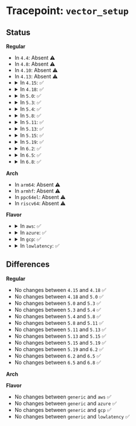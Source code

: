 # Tracepoint: <code>vector_setup</code>

## Status
<b>Regular</b>
<ul>
<li>
In <code>4.4</code>: Absent ⚠️
</li>
<li>
In <code>4.8</code>: Absent ⚠️
</li>
<li>
In <code>4.10</code>: Absent ⚠️
</li>
<li>
In <code>4.13</code>: Absent ⚠️
</li>
<li>
<details>
<summary>In <code>4.15</code>: ✅</summary>

Event:

```c
struct trace_event_raw_vector_setup {
    struct trace_entry ent;
    unsigned int irq;
    bool is_legacy;
    int ret;
    char __data[0];
};
```
Function:

```c
void trace_event_raw_event_vector_setup(void *__data, unsigned int irq, bool is_legacy, int ret);
```
</details>
</li>
<li>
<details>
<summary>In <code>4.18</code>: ✅</summary>

Event:

```c
struct trace_event_raw_vector_setup {
    struct trace_entry ent;
    unsigned int irq;
    bool is_legacy;
    int ret;
    char __data[0];
};
```
Function:

```c
void trace_event_raw_event_vector_setup(void *__data, unsigned int irq, bool is_legacy, int ret);
```
</details>
</li>
<li>
<details>
<summary>In <code>5.0</code>: ✅</summary>

Event:

```c
struct trace_event_raw_vector_setup {
    struct trace_entry ent;
    unsigned int irq;
    bool is_legacy;
    int ret;
    char __data[0];
};
```
Function:

```c
void trace_event_raw_event_vector_setup(void *__data, unsigned int irq, bool is_legacy, int ret);
```
</details>
</li>
<li>
<details>
<summary>In <code>5.3</code>: ✅</summary>

Event:

```c
struct trace_event_raw_vector_setup {
    struct trace_entry ent;
    unsigned int irq;
    bool is_legacy;
    int ret;
    char __data[0];
};
```
Function:

```c
void trace_event_raw_event_vector_setup(void *__data, unsigned int irq, bool is_legacy, int ret);
```
</details>
</li>
<li>
<details>
<summary>In <code>5.4</code>: ✅</summary>

Event:

```c
struct trace_event_raw_vector_setup {
    struct trace_entry ent;
    unsigned int irq;
    bool is_legacy;
    int ret;
    char __data[0];
};
```
Function:

```c
void trace_event_raw_event_vector_setup(void *__data, unsigned int irq, bool is_legacy, int ret);
```
</details>
</li>
<li>
<details>
<summary>In <code>5.8</code>: ✅</summary>

Event:

```c
struct trace_event_raw_vector_setup {
    struct trace_entry ent;
    unsigned int irq;
    bool is_legacy;
    int ret;
    char __data[0];
};
```
Function:

```c
void trace_event_raw_event_vector_setup(void *__data, unsigned int irq, bool is_legacy, int ret);
```
</details>
</li>
<li>
<details>
<summary>In <code>5.11</code>: ✅</summary>

Event:

```c
struct trace_event_raw_vector_setup {
    struct trace_entry ent;
    unsigned int irq;
    bool is_legacy;
    int ret;
    char __data[0];
};
```
Function:

```c
void trace_event_raw_event_vector_setup(void *__data, unsigned int irq, bool is_legacy, int ret);
```
</details>
</li>
<li>
<details>
<summary>In <code>5.13</code>: ✅</summary>

Event:

```c
struct trace_event_raw_vector_setup {
    struct trace_entry ent;
    unsigned int irq;
    bool is_legacy;
    int ret;
    char __data[0];
};
```
Function:

```c
void trace_event_raw_event_vector_setup(void *__data, unsigned int irq, bool is_legacy, int ret);
```
</details>
</li>
<li>
<details>
<summary>In <code>5.15</code>: ✅</summary>

Event:

```c
struct trace_event_raw_vector_setup {
    struct trace_entry ent;
    unsigned int irq;
    bool is_legacy;
    int ret;
    char __data[0];
};
```
Function:

```c
void trace_event_raw_event_vector_setup(void *__data, unsigned int irq, bool is_legacy, int ret);
```
</details>
</li>
<li>
<details>
<summary>In <code>5.19</code>: ✅</summary>

Event:

```c
struct trace_event_raw_vector_setup {
    struct trace_entry ent;
    unsigned int irq;
    bool is_legacy;
    int ret;
    char __data[0];
};
```
Function:

```c
void trace_event_raw_event_vector_setup(void *__data, unsigned int irq, bool is_legacy, int ret);
```
</details>
</li>
<li>
<details>
<summary>In <code>6.2</code>: ✅</summary>

Event:

```c
struct trace_event_raw_vector_setup {
    struct trace_entry ent;
    unsigned int irq;
    bool is_legacy;
    int ret;
    char __data[0];
};
```
Function:

```c
void trace_event_raw_event_vector_setup(void *__data, unsigned int irq, bool is_legacy, int ret);
```
</details>
</li>
<li>
<details>
<summary>In <code>6.5</code>: ✅</summary>

Event:

```c
struct trace_event_raw_vector_setup {
    struct trace_entry ent;
    unsigned int irq;
    bool is_legacy;
    int ret;
    char __data[0];
};
```
Function:

```c
void trace_event_raw_event_vector_setup(void *__data, unsigned int irq, bool is_legacy, int ret);
```
</details>
</li>
<li>
<details>
<summary>In <code>6.8</code>: ✅</summary>

Event:

```c
struct trace_event_raw_vector_setup {
    struct trace_entry ent;
    unsigned int irq;
    bool is_legacy;
    int ret;
    char __data[0];
};
```
Function:

```c
void trace_event_raw_event_vector_setup(void *__data, unsigned int irq, bool is_legacy, int ret);
```
</details>
</li>
</ul>
<b>Arch</b>
<ul>
<li>
In <code>arm64</code>: Absent ⚠️
</li>
<li>
In <code>armhf</code>: Absent ⚠️
</li>
<li>
In <code>ppc64el</code>: Absent ⚠️
</li>
<li>
In <code>riscv64</code>: Absent ⚠️
</li>
</ul>
<b>Flavor</b>
<ul>
<li>
<details>
<summary>In <code>aws</code>: ✅</summary>

Event:

```c
struct trace_event_raw_vector_setup {
    struct trace_entry ent;
    unsigned int irq;
    bool is_legacy;
    int ret;
    char __data[0];
};
```
Function:

```c
void trace_event_raw_event_vector_setup(void *__data, unsigned int irq, bool is_legacy, int ret);
```
</details>
</li>
<li>
<details>
<summary>In <code>azure</code>: ✅</summary>

Event:

```c
struct trace_event_raw_vector_setup {
    struct trace_entry ent;
    unsigned int irq;
    bool is_legacy;
    int ret;
    char __data[0];
};
```
Function:

```c
void trace_event_raw_event_vector_setup(void *__data, unsigned int irq, bool is_legacy, int ret);
```
</details>
</li>
<li>
<details>
<summary>In <code>gcp</code>: ✅</summary>

Event:

```c
struct trace_event_raw_vector_setup {
    struct trace_entry ent;
    unsigned int irq;
    bool is_legacy;
    int ret;
    char __data[0];
};
```
Function:

```c
void trace_event_raw_event_vector_setup(void *__data, unsigned int irq, bool is_legacy, int ret);
```
</details>
</li>
<li>
<details>
<summary>In <code>lowlatency</code>: ✅</summary>

Event:

```c
struct trace_event_raw_vector_setup {
    struct trace_entry ent;
    unsigned int irq;
    bool is_legacy;
    int ret;
    char __data[0];
};
```
Function:

```c
void trace_event_raw_event_vector_setup(void *__data, unsigned int irq, bool is_legacy, int ret);
```
</details>
</li>
</ul>

## Differences
<b>Regular</b>
<ul>
<li>
No changes between <code>4.15</code> and <code>4.18</code> ✅
</li>
<li>
No changes between <code>4.18</code> and <code>5.0</code> ✅
</li>
<li>
No changes between <code>5.0</code> and <code>5.3</code> ✅
</li>
<li>
No changes between <code>5.3</code> and <code>5.4</code> ✅
</li>
<li>
No changes between <code>5.4</code> and <code>5.8</code> ✅
</li>
<li>
No changes between <code>5.8</code> and <code>5.11</code> ✅
</li>
<li>
No changes between <code>5.11</code> and <code>5.13</code> ✅
</li>
<li>
No changes between <code>5.13</code> and <code>5.15</code> ✅
</li>
<li>
No changes between <code>5.15</code> and <code>5.19</code> ✅
</li>
<li>
No changes between <code>5.19</code> and <code>6.2</code> ✅
</li>
<li>
No changes between <code>6.2</code> and <code>6.5</code> ✅
</li>
<li>
No changes between <code>6.5</code> and <code>6.8</code> ✅
</li>
</ul>
<b>Arch</b>
<ul>
</ul>
<b>Flavor</b>
<ul>
<li>
No changes between <code>generic</code> and <code>aws</code> ✅
</li>
<li>
No changes between <code>generic</code> and <code>azure</code> ✅
</li>
<li>
No changes between <code>generic</code> and <code>gcp</code> ✅
</li>
<li>
No changes between <code>generic</code> and <code>lowlatency</code> ✅
</li>
</ul>
